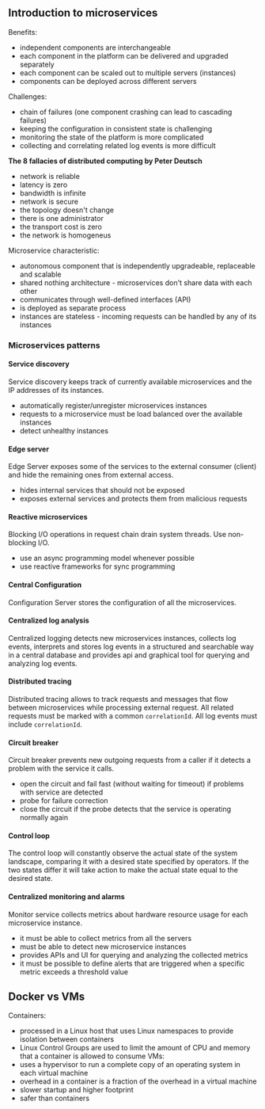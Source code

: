 
## Introduction to microservices

Benefits:
- independent components are interchangeable 
- each component in the platform can be delivered and upgraded separately
- each component can be scaled out to multiple servers (instances)
- components can be deployed across different servers

Challenges:
- chain of failures (one component crashing can lead to cascading failures)
- keeping the configuration in consistent state is challenging 
- monitoring the state of the platform is more complicated
- collecting and correlating related log events is more difficult

**The 8 fallacies of distributed computing by Peter Deutsch**
- network is reliable
- latency is zero
- bandwidth is infinite
- network is secure
- the topology doesn't change
- there is one administrator
- the transport cost is zero
- the network is homogeneus

Microservice characteristic:
- autonomous component that is independently upgradeable, replaceable and scalable
- shared nothing architecture - microservices don't share data with each other
- communicates through well-defined interfaces (API)
- is deployed as separate process
- instances are stateless - incoming requests can be handled by any of its instances

### Microservices patterns
#### Service discovery
Service discovery keeps track of currently available microservices and the IP addresses of its instances. 
- automatically register/unregister microservices instances
- requests to a microservice must be load balanced over the available instances
- detect unhealthy instances 

#### Edge server
Edge Server exposes some of the services to the external consumer (client) and hide the remaining ones from external access. 
- hides internal services that should not be exposed
- exposes external services and protects them from malicious requests

#### Reactive microservices
Blocking I/O operations in request chain drain system threads. Use non-blocking I/O.
- use an async programming model whenever possible
- use reactive frameworks for sync programming

#### Central Configuration
Configuration Server stores the configuration of all the microservices.

#### Centralized log analysis
Centralized logging detects new microservices instances, collects log events, interprets and stores log events in a structured and searchable way in a central database and provides api and graphical tool for querying and analyzing log events. 

#### Distributed tracing
Distributed tracing allows to track requests and messages that flow between microservices while processing external request. All related requests must be marked with a common `correlationId`. All log events must include `correlationId`. 

#### Circuit breaker
Circuit breaker prevents new outgoing requests from a caller if it detects a problem with the service it calls. 
- open the circuit and fail fast (without waiting for timeout) if problems with service are detected
- probe for failure correction
- close the circuit if the probe detects that the service is operating normally again

#### Control loop
The control loop will constantly observe the actual state of the system landscape, comparing it with a desired state specified by operators. If the two states differ it will take action to make the actual state equal to the desired state.

#### Centralized monitoring and alarms
Monitor service collects metrics about hardware resource usage for each microservice instance. 
- it must be able to collect metrics from all the servers 
- must be able to detect new microservice instances
- provides APIs and UI for querying and analyzing the collected metrics
- it must be possible to define alerts that are triggered when a specific metric exceeds a threshold value

## Docker vs VMs
Containers:
- processed in a Linux host that uses Linux namespaces to provide isolation between containers
- Linux Control Groups are used to limit the amount of CPU and memory that a container is allowed to consume
VMs:
- uses a hypervisor to run a complete copy of an operating system in each virtual machine
- overhead in a container is a fraction of the overhead in a virtual machine
- slower startup and higher footprint 
- safer than containers



